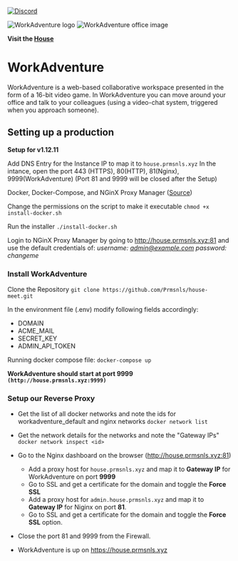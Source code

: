[![Discord](https://img.shields.io/discord/821338762134290432?label=Discord)](https://discord.com/invite/CD9UXPgxr8)

![WorkAdventure logo](README-LOGO.svg)
![WorkAdventure office image](README-MAP.png)

**Visit the [House](https://house.prmsnls.xyz)**

# WorkAdventure

WorkAdventure is a web-based collaborative workspace presented in the form of a
16-bit video game. In WorkAdventure you can move around your office and talk to your colleagues (using a video-chat system, triggered when you approach someone).

## Setting up a production 
__Setup for v1.12.11__

Add DNS Entry for the Instance IP to map it to `house.prmsnls.xyz`
In the intance, open the port 443 (HTTPS), 80(HTTP), 81(Nginx), 9999(WorkAdventure)
(Port 81 and 9999 will be closed after the Setup)

Docker, Docker-Compose, and NGinX Proxy Manager ([Source](https://github.com/bmcgonag/docker_installs))

Change the permissions on the script to make it executable
`chmod +x install-docker.sh`

Run the installer
`./install-docker.sh`

Login to NGinX Proxy Manager by going to http://house.prmsnls.xyz:81 and use the default credentials of:
*username: admin@example.com*
*password: changeme*

### Install WorkAdventure

Clone the Repository
`git clone https://github.com/Prmsnls/house-meet.git`

In the environment file (.env) modify following fields accordingly:
- DOMAIN
- ACME_MAIL
- SECRET_KEY
- ADMIN_API_TOKEN

Running docker compose file: 
`docker-compose up`

**WorkAdventure should start at port 9999 `(http://house.prmsnls.xyz:9999)`**

### Setup our Reverse Proxy

- Get the list of all docker networks and note the ids for workadventure_default and nginx networks
`docker network list`

- Get the network details for the networks and note the "Gateway IPs"
`docker network inspect <id>`

- Go to the Nginx dashboard on the browser (http://house.prmsnls.xyz:81)
    - Add a proxy host for `house.prmsnls.xyz` and map it to **Gateway IP** for WorkAdventure on port **9999**
    - Go to SSL and get a certificate for the domain and toggle the **Force SSL**
    - Add a proxy host for `admin.house.prmsnls.xyz` and map it to **Gateway IP** for Niginx on port **81**.
    - Go to SSL and get a certificate for the domain and toggle the **Force SSL** option.

- Close the port 81 and 9999 from the Firewall.
- WorkAdventure is up on https://house.prmsnls.xyz
